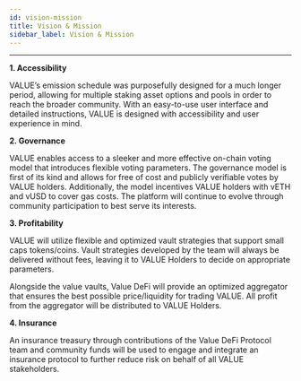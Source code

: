 ```yaml
---
id: vision-mission
title: Vision & Mission
sidebar_label: Vision & Mission
---
```


---

**1. Accessibility**

VALUE’s emission schedule was purposefully designed for a much longer period, allowing for multiple staking asset options and pools in order to reach the broader community. With an easy-to-use user interface and detailed instructions, VALUE is designed with accessibility and user experience in mind.

**2. Governance**

VALUE enables access to a sleeker and more effective on-chain voting model that introduces flexible voting parameters. The governance model is first of its kind and allows for free of cost and publicly verifiable votes by VALUE holders. Additionally, the model incentives VALUE holders with vETH and vUSD to cover gas costs. The platform will continue to evolve through community participation to best serve its interests.

**3. Profitability**

VALUE will utilize flexible and optimized vault strategies that support small caps tokens/coins. Vault strategies developed by the team will always be delivered without fees, leaving it to VALUE Holders to decide on appropriate parameters.

Alongside the value vaults, Value DeFi will provide an optimized aggregator that ensures the best possible price/liquidity for trading VALUE. All profit from the aggregator will be distributed to VALUE Holders.

**4. Insurance**

An insurance treasury through contributions of the Value DeFi Protocol team and community funds will be used to engage and integrate an insurance protocol to further reduce risk on behalf of all VALUE stakeholders.
